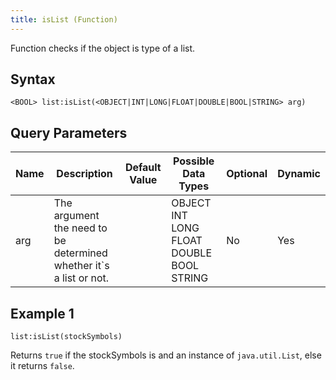 ```yaml
---
title: isList (Function)
---
```


Function checks if the object is type of a list.

## Syntax

    <BOOL> list:isList(<OBJECT|INT|LONG|FLOAT|DOUBLE|BOOL|STRING> arg)

## Query Parameters

| Name | Description                                                         | Default Value | Possible Data Types                      | Optional | Dynamic |
|------|---------------------------------------------------------------------|---------------|------------------------------------------|----------|---------|
| arg  | The argument the need to be determined whether it`s a list or not. |               | OBJECT INT LONG FLOAT DOUBLE BOOL STRING | No       | Yes     |

## Example 1

    list:isList(stockSymbols)

Returns `true` if the stockSymbols is and an instance of `java.util.List`, else it returns `false`.
